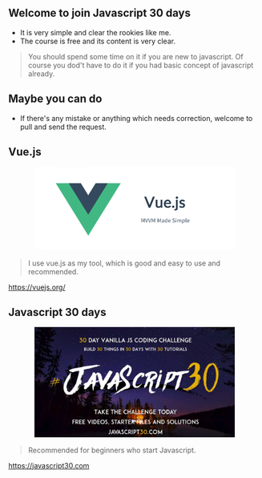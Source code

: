 ## Welcome to join Javascript 30 days
- It is very simple and clear the rookies like me.
- The course is free and its content is very clear.

> You should spend some time on it if you are new to javascript.
> Of course you dod't have to do it if you had basic concept of javascript already. 

## Maybe you can do
- If there's any mistake or anything which needs correction, welcome to pull and send the request.

## Vue.js
<p align="center">
  <a href="https://vuejs.org/" target="_blank">
    <img width="400" src="assets/images/vue_js.png" alt="logo">
  </a>
</p>

> I use vue.js as my tool, which is good and easy to use and recommended.

https://vuejs.org/

## Javascript 30 days
<p align="center">
  <a href="https://vuejs.org/" target="_blank">
    <img width="400" src="assets/images/javascript30.jpg" alt="logo">
  </a>
</p>

> Recommended for beginners who start Javascript.

https://javascript30.com